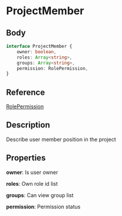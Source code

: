 # ProjectMember

## Body
```typescript
interface ProjectMember {
    owner: boolean,
    roles: Array<string>,
    groups: Array<string>,
    permission: RolePermission,
}
```

## Reference

[RolePermission](./../../database/element/RolePermission.md)

## Description

Describe user member position in the project

## Properties

**owner**: Is user owner

**roles**: Own role id list

**groups**: Can view group list

**permission**: Permission status